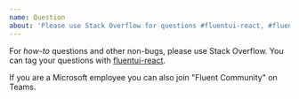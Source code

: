 ```yaml
---
name: Question
about: 'Please use Stack Overflow for questions #fluentui-react, #fluentui'
---
```


For _how-to_ questions and other non-bugs, please use Stack Overflow. You can tag your questions with [fluentui-react](https://stackoverflow.com/questions/tagged/fluentui-react).

If you are a Microsoft employee you can also join "Fluent Community" on Teams.
